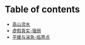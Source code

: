 # Table of contents

* [高山流水](README.md)
* [虚假真实-强弱](xu-jia-zhen-shi-qiang-ruo.md)
* [平缓与湍急-临界点](ping-huan-yu-tuan-ji-lin-jie-dian.md)

